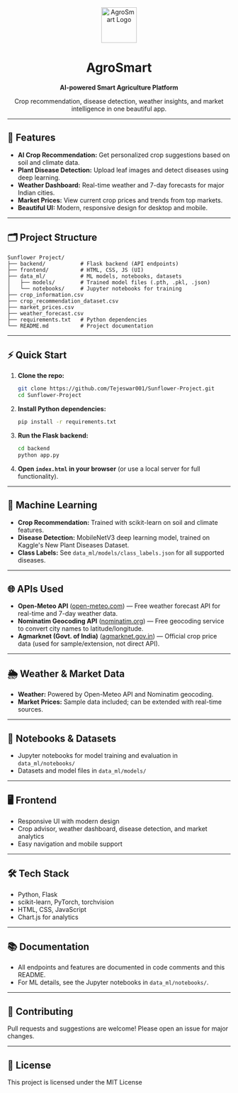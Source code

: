 <div align="center">
  <img src="https://img.icons8.com/color/96/000000/plant-under-sun.png" alt="AgroSmart Logo" width="80"/>
  <h1>AgroSmart</h1>
  <p><b>AI-powered Smart Agriculture Platform</b></p>
  <p>Crop recommendation, disease detection, weather insights, and market intelligence in one beautiful app.</p>
</div>

---

## 🚀 Features

- **AI Crop Recommendation:** Get personalized crop suggestions based on soil and climate data.
- **Plant Disease Detection:** Upload leaf images and detect diseases using deep learning.
- **Weather Dashboard:** Real-time weather and 7-day forecasts for major Indian cities.
- **Market Prices:** View current crop prices and trends from top markets.
- **Beautiful UI:** Modern, responsive design for desktop and mobile.

---

## 🗂️ Project Structure

```
Sunflower Project/
├── backend/           # Flask backend (API endpoints)
├── frontend/          # HTML, CSS, JS (UI)
├── data_ml/           # ML models, notebooks, datasets
│   ├── models/        # Trained model files (.pth, .pkl, .json)
│   └── notebooks/     # Jupyter notebooks for training
├── crop_information.csv
├── crop_recommendation_dataset.csv
├── market_prices.csv
├── weather_forecast.csv
├── requirements.txt   # Python dependencies
└── README.md          # Project documentation
```

---

## ⚡ Quick Start

1. **Clone the repo:**

   ```bash
   git clone https://github.com/Tejeswar001/Sunflower-Project.git
   cd Sunflower-Project
   ```

2. **Install Python dependencies:**

   ```bash
   pip install -r requirements.txt
   ```

3. **Run the Flask backend:**

   ```bash
   cd backend
   python app.py
   ```

4. **Open `index.html` in your browser** (or use a local server for full functionality).

---

## 🧠 Machine Learning

- **Crop Recommendation:** Trained with scikit-learn on soil and climate features.
- **Disease Detection:** MobileNetV3 deep learning model, trained on Kaggle's New Plant Diseases Dataset.
- **Class Labels:** See `data_ml/models/class_labels.json` for all supported diseases.

---

## 🌐 APIs Used

- **Open-Meteo API** ([open-meteo.com](https://open-meteo.com/)) — Free weather forecast API for real-time and 7-day weather data.
- **Nominatim Geocoding API** ([nominatim.org](https://nominatim.org/)) — Free geocoding service to convert city names to latitude/longitude.
- **Agmarknet (Govt. of India)** ([agmarknet.gov.in](https://agmarknet.gov.in/)) — Official crop price data (used for sample/extension, not direct API).

---

## 🌦️ Weather & Market Data

- **Weather:** Powered by Open-Meteo API and Nominatim geocoding.
- **Market Prices:** Sample data included; can be extended with real-time sources.

---

## 📁 Notebooks & Datasets

- Jupyter notebooks for model training and evaluation in `data_ml/notebooks/`
- Datasets and model files in `data_ml/models/`

---

## 🖥️ Frontend

- Responsive UI with modern design
- Crop advisor, weather dashboard, disease detection, and market analytics
- Easy navigation and mobile support

---

## 🛠️ Tech Stack

- Python, Flask
- scikit-learn, PyTorch, torchvision
- HTML, CSS, JavaScript
- Chart.js for analytics

---

## 📚 Documentation

- All endpoints and features are documented in code comments and this README.
- For ML details, see the Jupyter notebooks in `data_ml/notebooks/`.

---

## 🤝 Contributing

Pull requests and suggestions are welcome! Please open an issue for major changes.

---

## 📄 License

This project is licensed under the MIT License
